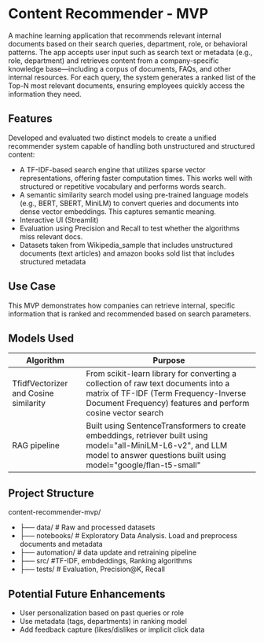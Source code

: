 # Content Recommender - MVP
A machine learning application that recommends relevant internal documents based on their search queries, department, role, or behavioral patterns. The app accepts user input such as search text or metadata (e.g., role, department) and retrieves content from a company-specific knowledge base—including a corpus of documents, FAQs, and other internal resources. For each query, the system generates a ranked list of the Top-N most relevant documents, ensuring employees quickly access the information they need.

## Features
Developed and evaluated two distinct models to create a unified recommender system capable of handling both unstructured and structured content:
- A TF-IDF-based search engine that utilizes sparse vector representations, offering faster computation times. This works well with structured or repetitive vocabulary and performs words search.
- A semantic similarity search model using pre-trained language models (e.g., BERT, SBERT, MiniLM) to convert queries and documents into dense vector embeddings. This captures semantic meaning.
- Interactive UI (Streamlit)
- Evaluation using Precision and Recall to test whether the algorithms miss relevant docs.
- Datasets taken from Wikipedia_sample that includes unstructured documents (text articles) and amazon books sold list that     includes structured metadata 


## Use Case
This MVP demonstrates how companies can retrieve internal, specific information that is ranked and recommended based on search parameters. 

## Models Used

| Algorithm           | Purpose            |
|---------------------|--------------------|
| TfidfVectorizer and Cosine similarity  | From scikit-learn library for converting a collection of raw text documents into a matrix of TF-IDF (Term Frequency-Inverse Document Frequency) features and perform cosine vector search|
| RAG pipeline       | Built using SentenceTransformers to create embeddings, retriever built using model="all-MiniLM-L6-v2", and LLM model to answer questions built using model="google/flan-t5-small" |


## Project Structure

content-recommender-mvp/
- ├── data/               # Raw and processed datasets
- ├── notebooks/          # Exploratory Data Analysis. Load and preprocess documents and metadata
- ├── automation/         # data update and retraining pipeline
- ├── src/             #TF-IDF, embdeddings, Ranking algorithms
- ├── tests/          # Evaluation, Precision@K, Recall

## Potential Future Enhancements
-	User personalization based on past queries or role
-	Use metadata (tags, departments) in ranking model
-	Add feedback capture (likes/dislikes or implicit click data



